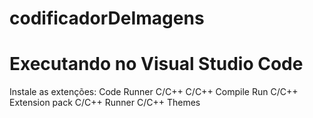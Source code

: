 # codificadorDeImagens

# Executando no Visual Studio Code
Instale as extenções:
Code Runner
C/C++
C/C++ Compile Run
C/C++ Extension pack
C/C++ Runner
C/C++ Themes